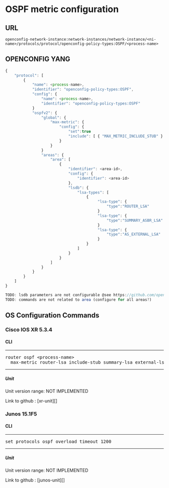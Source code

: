 # OSPF metric configuration

## URL

```
openconfig-network-instance:network-instances/network-instance/<ni-name>/protocols/protocol/openconfig-policy-types:OSPF/<process-name>
```

## OPENCONFIG YANG

```javascript
{
    "protocol": [
        {
            "name": <process-name>,
            "identifier": "openconfig-policy-types:OSPF",
            "config": {
                "name": <process-name>,
                "identifier": "openconfig-policy-types:OSPF"
            }
            "ospfv2": {
                "global": {
                    "max-metric": {
                        "config": {
                            "set":true
                            "include": [ { "MAX_METRIC_INCLUDE_STUB" } ]
                        }
                    }
                }
                "areas": {
                    "area": [
                        {
                            "identifier": <area-id>,
                            "config": {
                                "identifier": <area-id>
                            },
                            "lsdb": {
                                "lsa-types": [
                                    {
                                         "lsa-type": {
                                             "type":"ROUTER_LSA"
                                         }
                                         "lsa-type": {
                                             "type":"SUMMARY_ASBR_LSA"
                                         }
                                         "lsa-type": {
                                             "type":"AS_EXTERNAL_LSA"
                                         }
                                    }
                                ]
                            }
                        }
                    ]
                }
            }
        }
    ]
}

TODO: lsdb parameters are not configurable @see https://github.com/openconfig/public/blob/master/release/models/ospf/openconfig-ospfv2-lsdb.yang
TODO: commands are not related to area (configure for all areas?)
```

## OS Configuration Commands

### Cisco IOS XR 5.3.4

#### CLI

---
<pre>
router ospf &lt;process-name&gt;
  max-metric router-lsa include-stub summary-lsa external-lsa
</pre>
---

##### Unit

Unit version range: NOT IMPLEMENTED

Link to github : [xr-unit][]

### Junos 15.1F5

#### CLI

---
<pre>
set protocols ospf overload timeout 1200
</pre>
---

##### Unit

Unit version range: NOT IMPLEMENTED

Link to github : [junos-unit][]
